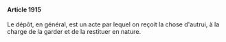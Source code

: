 #### Article 1915

Le dépôt, en général, est un acte par lequel on reçoit la chose d'autrui, à la charge de la garder et de la restituer en nature.

